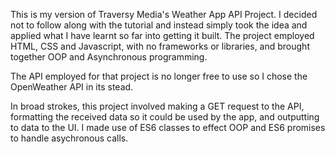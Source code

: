 This is my version of Traversy Media's Weather App API Project. I decided not to follow along with the tutorial and instead simply took the idea and applied what I have learnt so far into getting it built. The project employed HTML, CSS and Javascript, with no frameworks or libraries, and brought together OOP and Asynchronous programming.

The API employed for that project is no longer free to use so I chose the OpenWeather API in its stead.

In broad strokes, this project involved making a GET request to the API, formatting the received data so it could be used by the app, and outputting to data to the UI. I made use of ES6 classes to effect OOP and ES6 promises to handle asychronous calls.
